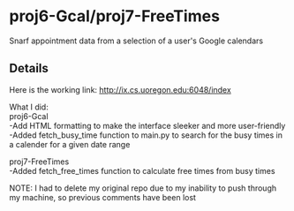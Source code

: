 
# proj6-Gcal/proj7-FreeTimes
Snarf appointment data from a selection of a user's Google calendars 

## Details
Here is the working link: http://ix.cs.uoregon.edu:6048/index

What I did:<br>
proj6-Gcal<br>
-Add HTML formatting to make the interface sleeker and more user-friendly <br>
-Added fetch_busy_time function to main.py to search for the busy times in a calender for a given date range <br>

proj7-FreeTimes<br>
-Added fetch_free_times function to calculate free times from busy times <br>

NOTE: I had to delete my original repo due to my inability to push through my machine, so previous comments have been lost
